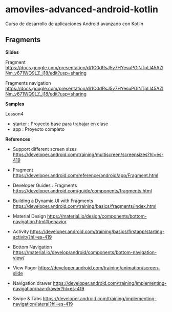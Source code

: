 # amoviles-advanced-android-kotlin
Curso de desarrollo de aplicaciones Android avanzado con Kotlin

## Fragments

**Slides**

Fragment https://docs.google.com/presentation/d/1C0dRsJ5y7HYesuPGiNTpLl45AZlNm_v671WQ9LZ_j18/edit?usp=sharing

Fragments navigation https://docs.google.com/presentation/d/1C0dRsJ5y7HYesuPGiNTpLl45AZlNm_v671WQ9LZ_j18/edit?usp=sharing

**Samples**

Lesson4

- starter : Proyecto base para trabajar en clase
- app : Proyecto completo

**References**

- Support different screen sizes  https://developer.android.com/training/multiscreen/screensizes?hl=es-419

- Fragment https://developer.android.com/reference/android/app/Fragment.html

- Developer Guides : Fragments https://developer.android.com/guide/components/fragments.html

- Building a Dynamic UI with Fragments https://developer.android.com/training/basics/fragments/index.html


- Material Design https://material.io/design/components/bottom-navigation.html#behavior

- Activity https://developer.android.com/training/basics/firstapp/starting-activity?hl=es-419

- Bottom Navigation https://material.io/develop/android/components/bottom-navigation-view/

- View Pager https://developer.android.com/training/animation/screen-slide

- Navigation drawer https://developer.android.com/training/implementing-navigation/nav-drawer?hl=es-419

- Swipe & Tabs https://developer.android.com/training/implementing-navigation/lateral?hl=es-419
